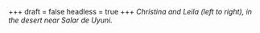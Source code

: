 
+++
draft = false
headless = true
+++
_Christina and Leila (left to right), in the desert near Salar de Uyuni._
